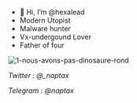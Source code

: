 - 👋 Hi, I’m @hexalead
- Modern Utopist
- Malware hunter
- Vx-undergound Lover 
- Father of four 


![1-nous-avons-pas-dinosaure-rond](https://user-images.githubusercontent.com/112569890/191686883-7a83cc61-8dd0-4963-8b61-64b73155e0ec.png)

*Twitter   : @_naptax*

*Telegram  : @naptax*
